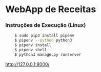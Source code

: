 # WebApp de Receitas

### Instruções de Execução (Linux)

```bash
	$ sudo pip3 install pipenv
	$ pipenv --python python3
	$ pipenv install
	$ pipenv shell
	$ python3 manage.py runserver
```

http://127.0.0.1:8000/
